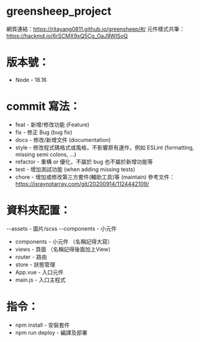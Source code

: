 # greensheep_project

網頁連結：https://ritayang0811.github.io/greensheep/#/
元件樣式共筆：https://hackmd.io/6rSCMX9xQ5Cg_OaJ9WISoQ

# 版本號：

- Node - 18.16

# commit 寫法：

- feat - 新增/修改功能 (Feature)
- fix - 修正 Bug (bug fix)
- docs - 修改/新增文件 (documentation)
- style - 修改程式碼格式或風格，不影響原有運作，例如 ESLint (formatting, missing semi colons, …)
- refactor - 重構 or 優化，不屬於 bug 也不屬於新增功能等
- test - 增加測試功能 (when adding missing tests)
- chore - 增加或修改第三方套件(輔助工具)等 (maintain)
  參考文件：https://israynotarray.com/git/20200914/1124442109/

# 資料夾配置：

--assets - 圖片/scss
--components - 小元件

- components - 小元件 （名稱記得大寫）
- views - 頁面 （名稱記得後面加上View）
- router - 路由
- store - 狀態管理
- App.vue - 入口元件
- main.js - 入口主程式

# 指令：

- npm install - 安裝套件
- npm run deploy - 編譯及部署
